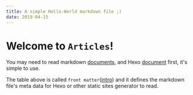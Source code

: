 ```yaml
---
title: A simple Hello-World markdown file ;)
date: 2019-04-15
---
```


# Welcome to `Articles`!

You may need to read markdown [documents](https://guides.github.com/features/mastering-markdown/),
and Hexo [document](https://hexo.io/docs) first, it's simple to use.

The table above is called `front matter`([intro](https://hexo.io/docs/front-matter.html)) and it 
defines the markdown file's meta data for Hexo or other static sites generator to read.

